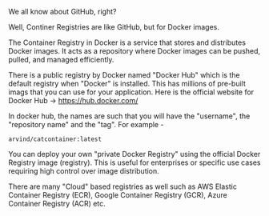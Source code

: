 We all know about GitHub, right?

Well, Continer Registries are like GitHub, but for Docker images.

The Container Registry in Docker is a service that stores and distributes Docker images. It acts as a repository where Docker images can be pushed, pulled, and managed efficiently. 

There is a public registry by Docker named "Docker Hub" which is the default registry when "Docker" is installed. This has millions of pre-built imags that you can use for your application. Here is the official website for Docker Hub -> https://hub.docker.com/

In docker hub, the names are such that you will have the "username", the "repository name" and the "tag". For example - 

    arvind/catcontainer:latest

You can deploy your own "private Docker Registry" using the official Docker Registry image (registry). This is useful for enterprises or specific use cases requiring high control over image distribution.

There are many "Cloud" based registries as well such as AWS Elastic Container Registry (ECR), Google Container Registry (GCR), Azure Container Registry (ACR) etc.